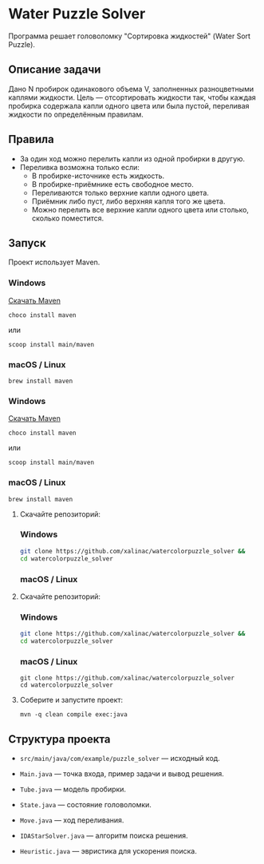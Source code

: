 # Water Puzzle Solver

Программа решает головоломку "Сортировка жидкостей" (Water Sort Puzzle).

## Описание задачи

Дано N пробирок одинакового объема V, заполненных разноцветными каплями жидкости. Цель — отсортировать жидкости так, чтобы каждая пробирка содержала капли одного цвета или была пустой, переливая жидкости по определённым правилам.

## Правила

- За один ход можно перелить капли из одной пробирки в другую.
- Переливка возможна только если:
  - В пробирке-источнике есть жидкость.
  - В пробирке-приёмнике есть свободное место.
  - Переливаются только верхние капли одного цвета.
  - Приёмник либо пуст, либо верхняя капля того же цвета.
  - Можно перелить все верхние капли одного цвета или столько, сколько поместится.

## Запуск

Проект использует Maven.
### Windows
[Скачать Maven](https://maven.apache.org/download.cgi)
```
choco install maven
```
или
```
scoop install main/maven
```
### macOS / Linux
```
brew install maven
```
### Windows

[Скачать Maven](https://maven.apache.org/download.cgi)

```
choco install maven
```

или

```
scoop install main/maven
```

### macOS / Linux

```
brew install maven
```

1. Скачайте репозиторий:

   ### Windows

   ```bash
   git clone https://github.com/xalinac/watercolorpuzzle_solver &&
   cd watercolorpuzzle_solver
   ```

   ### macOS / Linux

1. Скачайте репозиторий:

   ### Windows
    ```bash
    git clone https://github.com/xalinac/watercolorpuzzle_solver &&
    cd watercolorpuzzle_solver
    ```
   ### macOS / Linux
   ```
   git clone https://github.com/xalinac/watercolorpuzzle_solver
   cd watercolorpuzzle_solver
   ```

3. Соберите и запустите проект:
   ```
   mvn -q clean compile exec:java
   ```

## Структура проекта

- `src/main/java/com/example/puzzle_solver` — исходный код.

- `Main.java` — точка входа, пример задачи и вывод решения.

- `Tube.java` — модель пробирки.

- `State.java` — состояние головоломки.

- `Move.java` — ход переливания.

- `IDAStarSolver.java` — алгоритм поиска решения.

- `Heuristic.java` — эвристика для ускорения поиска.
